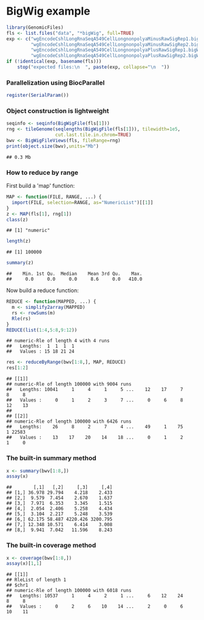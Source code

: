# BigWig example


```r
library(GenomicFiles)
fls <- list.files("data", "*bigWig", full=TRUE)
exp <- c("wgEncodeCshlLongRnaSeqA549CellLongnonpolyaMinusRawSigRep1.bigWig", 
         "wgEncodeCshlLongRnaSeqA549CellLongnonpolyaMinusRawSigRep2.bigWig", 
         "wgEncodeCshlLongRnaSeqA549CellLongnonpolyaPlusRawSigRep1.bigWig", 
         "wgEncodeCshlLongRnaSeqA549CellLongnonpolyaPlusRawSigRep2.bigWig")
if (!identical(exp, basename(fls)))
    stop("expected files:\n  ", paste(exp, collapse="\n  "))
```

### Parallelization using BiocParallel


```r
register(SerialParam())
```

### Object construction is lightweight


```r
seqinfo <- seqinfo(BigWigFile(fls[1]))
rng <- tileGenome(seqlengths(BigWigFile(fls[1])), tilewidth=1e5,
                  cut.last.tile.in.chrom=TRUE)
bwv <- BigWigFileViews(fls, fileRange=rng)
print(object.size(bwv),units="Mb")
```

```
## 0.3 Mb
```

### How to reduce by range

First build a 'map' function:


```r
MAP <- function(FILE, RANGE, ...) {
  import(FILE, selection=RANGE, as="NumericList")[[1]]
}
z <- MAP(fls[1], rng[1])
class(z)
```

```
## [1] "numeric"
```

```r
length(z)
```

```
## [1] 100000
```

```r
summary(z)
```

```
##    Min. 1st Qu.  Median    Mean 3rd Qu.    Max. 
##     0.0     0.0     0.0     8.6     0.0   410.0
```

Now build a reduce function:


```r
REDUCE <- function(MAPPED, ...) {
  m <- simplify2array(MAPPED)
  rs <- rowSums(m)
  Rle(rs)
}
REDUCE(list(1:4,5:8,9:12))
```

```
## numeric-Rle of length 4 with 4 runs
##   Lengths:  1  1  1  1
##   Values : 15 18 21 24
```


```r
res <- reduceByRange(bwv[1:8,], MAP, REDUCE)
res[1:2]
```

```
## [[1]]
## numeric-Rle of length 100000 with 9004 runs
##   Lengths: 10041     1     4     1     5 ...    12    17     7     8     8
##   Values :     0     1     2     3     7 ...     0     6     8    12    13
## 
## [[2]]
## numeric-Rle of length 100000 with 6426 runs
##   Lengths:    26     8     2     7     4 ...    49     1    75     1 22583
##   Values :    13    17    20    14    18 ...     0     1     2     1     0
```

### The built-in summary method


```r
x <- summary(bwv[1:8,])
assay(x)
```

```
##        [,1]   [,2]     [,3]     [,4]
## [1,] 36.978 29.794    4.218    2.433
## [2,]  9.579  7.454    2.670    1.637
## [3,]  7.971  6.353    3.345    1.515
## [4,]  2.054  2.406    5.258    4.434
## [5,]  3.104  2.217    5.248    3.539
## [6,] 62.175 58.487 4220.426 3200.795
## [7,] 12.348 10.571    6.414    3.008
## [8,]  9.941  7.042   11.596    8.243
```

### The built-in coverage method


```r
x <- coverage(bwv[1:8,])
assay(x)[1,1]
```

```
## [[1]]
## RleList of length 1
## $chr1
## numeric-Rle of length 100000 with 6018 runs
##   Lengths: 10537     1     4     2     1 ...     6    12    24     8     8
##   Values :     0     2     6    10    14 ...     2     0     6    10    11
```
